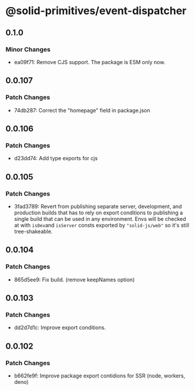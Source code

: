 # @solid-primitives/event-dispatcher

## 0.1.0

### Minor Changes

- ea09f71: Remove CJS support. The package is ESM only now.

## 0.0.107

### Patch Changes

- 74db287: Correct the "homepage" field in package.json

## 0.0.106

### Patch Changes

- d23dd74: Add type exports for cjs

## 0.0.105

### Patch Changes

- 3fad3789: Revert from publishing separate server, development, and production builds that has to rely on export conditions
  to publishing a single build that can be used in any environment.
  Envs will be checked at with `isDev`and `isServer` consts exported by `"solid-js/web"` so it's still tree-shakeable.

## 0.0.104

### Patch Changes

- 865d5ee9: Fix build. (remove keepNames option)

## 0.0.103

### Patch Changes

- dd2d7d1c: Improve export conditions.

## 0.0.102

### Patch Changes

- b662fe9f: Improve package export contidions for SSR (node, workers, deno)
